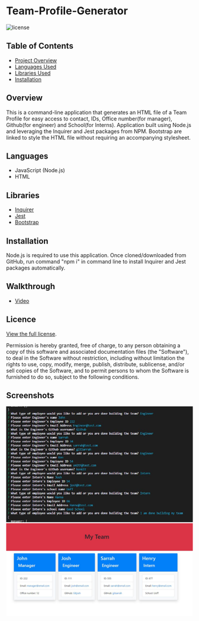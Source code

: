 # Team-Profile-Generator

![license](https://img.shields.io/static/v1?label=license&message=MIT&color=brightgreen)

## Table of Contents

* [Project Overview](#Overview)
* [Languages Used](#Languages)
* [Libraries Used](#Libraries)
* [Installation](#Installation)


## Overview

This is a command-line application that generates an HTML file of a Team Profile for easy access to contact, IDs, Office number(for manager), Github(for engineer) and School(for Interns). Application built using Node.js and leveraging the Inquirer and Jest packages from NPM. Bootstrap are linked to style the HTML file without requiring an accompanying stylesheet.

## Languages

* JavaScript (Node.js)
* HTML


## Libraries

* [Inquirer](https://www.npmjs.com/package/inquirer)
* [Jest](https://www.npmjs.com/package/jest)
* [Bootstrap](https://getbootstrap.com/)

## Installation

Node.js is required to use this application. Once cloned/downloaded from GitHub, run command "npm i" in command line to install Inquirer and Jest packages automatically.

## Walkthrough

* [Video](https://drive.google.com/file/d/1QRqPMokp29IGylsP-1TNO8VXF0hsDFO3/view)

## Licence

[View the full license](./LICENSE).

Permission is hereby granted, free of charge, to any person obtaining a copy
of this software and associated documentation files (the "Software"), to deal
in the Software without restriction, including without limitation the rights
to use, copy, modify, merge, publish, distribute, sublicense, and/or sell
copies of the Software, and to permit persons to whom the Software is
furnished to do so, subject to the following conditions.

## Screenshots

![Screenshot1](./images/Screenshot1.jpg)
![Screenshot2](./images/Screenshot2.jpg)

